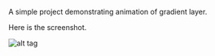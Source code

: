 A simple project demonstrating animation of gradient layer.

Here is the screenshot.

![alt tag](https://github.com/vsujan92/GradientAnimate/blob/master/GradientAnimate/ScreenShot.png)
